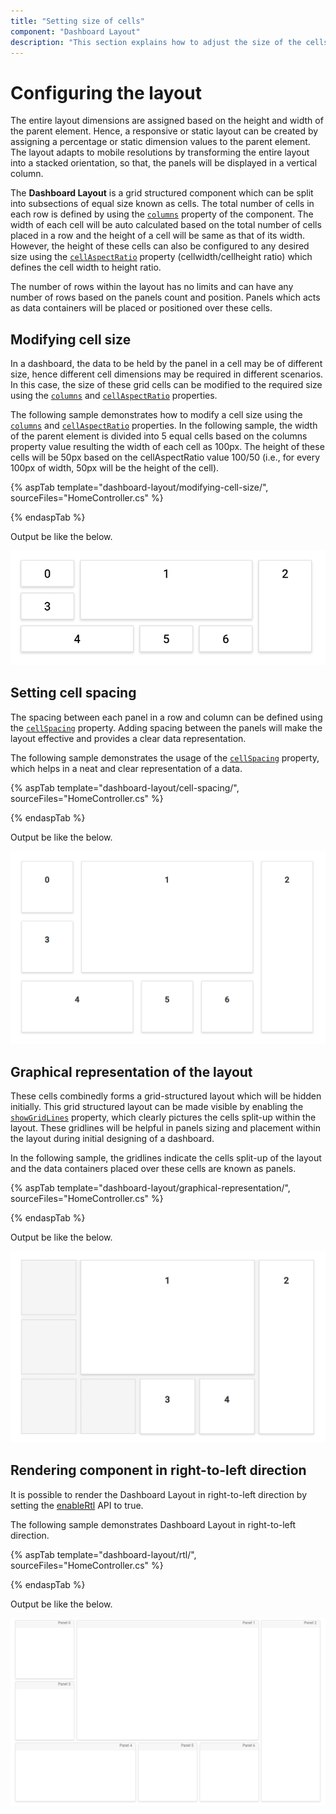 ```yaml
---
title: "Setting size of cells"
component: "Dashboard Layout"
description: "This section explains how to adjust the size of the cells of Dashboard Layout component"
---
```


# Configuring the layout

The entire layout dimensions are assigned based on the height and width of the parent element. Hence, a responsive or static layout can be created by assigning a percentage or static dimension values to the parent element. The layout adapts to mobile resolutions by transforming the entire layout into a stacked orientation, so that, the panels will be displayed in a vertical column.

The **Dashboard Layout** is a grid structured component which can be split into subsections of equal size known as cells. The total number of cells in each row is defined by using the [`columns`](https://help.syncfusion.com/cr/cref_files/aspnetcore-js2/Syncfusion.EJ2~Syncfusion.EJ2.Layouts.DashboardLayout~Columns.html) property of the component. The width of each cell will be auto calculated based on the total number of cells placed in a row and the height of a cell will be same as that of its width. However, the height of these cells can also be configured to any desired size using the [`cellAspectRatio`](https://help.syncfusion.com/cr/cref_files/aspnetcore-js2/Syncfusion.EJ2~Syncfusion.EJ2.Layouts.DashboardLayout~CellAspectRatio.html) property (cellwidth/cellheight ratio) which defines the cell width to height ratio.

The number of rows within the layout has no limits and can have any number of rows based on the panels count and position. Panels which acts as data containers will be placed or positioned over these cells.

## Modifying cell size

In a dashboard, the data to be held by the panel in a cell may be of different size, hence different cell dimensions may be required in different scenarios. In this case, the size of these grid cells can be modified to the required size using the [`columns`](https://help.syncfusion.com/cr/cref_files/aspnetcore-js2/Syncfusion.EJ2~Syncfusion.EJ2.Layouts.DashboardLayout~Columns.html) and [`cellAspectRatio`](https://help.syncfusion.com/cr/cref_files/aspnetcore-js2/Syncfusion.EJ2~Syncfusion.EJ2.Layouts.DashboardLayout~CellAspectRatio.html) properties.

The following sample demonstrates how to modify a cell size using the [`columns`](https://help.syncfusion.com/cr/cref_files/aspnetcore-js2/Syncfusion.EJ2~Syncfusion.EJ2.Layouts.DashboardLayout~Columns.html) and [`cellAspectRatio`](https://help.syncfusion.com/cr/cref_files/aspnetcore-js2/Syncfusion.EJ2~Syncfusion.EJ2.Layouts.DashboardLayout~CellAspectRatio.html) properties. In the following sample, the width of the parent element is divided into 5 equal cells based on the columns property value resulting the width of each cell as 100px. The height of these cells will be 50px based on the cellAspectRatio value 100/50 (i.e., for every 100px of width, 50px will be the height of the cell).

{% aspTab template="dashboard-layout/modifying-cell-size/", sourceFiles="HomeController.cs" %}

{% endaspTab %}

Output be like the below.

![Modifying cell size](./images/modifying_cell_size.PNG)

## Setting cell spacing

The spacing between each panel in a row and column can be defined using the [`cellSpacing`](https://help.syncfusion.com/cr/cref_files/aspnetcore-js2/Syncfusion.EJ2~Syncfusion.EJ2.Layouts.DashboardLayout~CellSpacing.html) property. Adding spacing between the panels will make the layout effective and provides a clear data representation.

The following sample demonstrates the usage of the [`cellSpacing`](https://help.syncfusion.com/cr/cref_files/aspnetcore-js2/Syncfusion.EJ2~Syncfusion.EJ2.Layouts.DashboardLayout~CellSpacing.html) property, which helps in a neat and clear representation of a data.

{% aspTab template="dashboard-layout/cell-spacing/", sourceFiles="HomeController.cs" %}

{% endaspTab %}

Output be like the below.

![Setting cell spacing](./images/cell_spacing.PNG)

## Graphical representation of the layout

These cells combinedly forms a grid-structured layout which will be hidden initially. This grid structured layout can be made visible by enabling the [`showGridLines`](https://help.syncfusion.com/cr/cref_files/aspnetcore-js2/Syncfusion.EJ2~Syncfusion.EJ2.Layouts.DashboardLayout~ShowGridLines.html) property, which clearly pictures the cells split-up within the layout. These gridlines will be helpful in panels sizing and placement within the layout during initial designing of a dashboard.

In the following sample, the gridlines indicate the cells split-up of the layout and the data containers placed over these cells are known as panels.

{% aspTab template="dashboard-layout/graphical-representation/", sourceFiles="HomeController.cs" %}

{% endaspTab %}

Output be like the below.

![Graphical representation of the layout](./images/graphical_representation.PNG)

## Rendering component in right-to-left direction

It is possible to render the Dashboard Layout in right-to-left direction by setting the [enableRtl](https://help.syncfusion.com/cr/cref_files/aspnetcore-js2/Syncfusion.EJ2~Syncfusion.EJ2.Layouts.DashboardLayout~EnableRtl.html) API to true.

The following sample demonstrates Dashboard Layout in right-to-left direction.

{% aspTab template="dashboard-layout/rtl/", sourceFiles="HomeController.cs" %}

{% endaspTab %}

Output be like the below.

![Right to left direction ](./images/enable_rtl.PNG)
